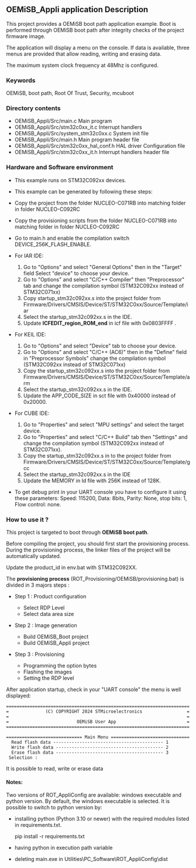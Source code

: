 ## <b>OEMiSB_Appli application Description</b>

This project provides a OEMiSB boot path application example. Boot is
performed through OEMiSB boot path after integrity checks of the project
firmware image.

The application will display a menu on the console. If data is
available, three menus are provided that allow reading, writing and
erasing data.

The maximum system clock frequency at 48Mhz is configured.

### <b>Keywords</b>

OEMiSB, boot path, Root Of Trust, Security, mcuboot

### <b>Directory contents</b>

-   OEMiSB_Appli/Src/main.c Main program
-   OEMiSB_Appli/Src/stm32c0xx_it.c Interrupt handlers
-   OEMiSB_Appli/Src/system_stm32c0xx.c System init file
-   OEMiSB_Appli/Src/main.h Main program header file
-   OEMiSB_Appli/Src/stm32c0xx_hal_conf.h HAL driver Configuration file
-   OEMiSB_Appli/Src/stm32c0xx_it.h Interrupt handlers header file

### <b>Hardware and Software environment</b>

-   This example runs on STM32C092xx devices.
-   This example can be generated by following these steps:

-   Copy the project from the folder NUCLEO-C071RB into matching folder in folder NUCLEO-C092RC
-   Copy the provisioning scripts from the folder NUCLEO-C071RB into matching folder in folder NUCLEO-C092RC
-   Go to main.h and enable the compilation switch DEVICE_256K_FLASH_ENABLE.

-   For IAR IDE:
    1. Go to "Options" and select "General Options" then in the "Target" field Select "device" to choose your device.
    2. Go to "Options" and select "C/C++ Compiler" then "Preprocessor" tab and change the compilation symbol (STM32C092xx instead of STM32C071xx)
    3. Copy startup_stm32c092xx.s into the project folder from Firmware/Drivers/CMSIS/Device/ST/STM32C0xx/Source/Template/iar
    4. Select the startup_stm32c092xx.s in the IDE.
    5. Update __ICFEDIT_region_ROM_end__ in icf file with 0x0803FFFF .

-   For KEIL IDE:
    1. Go to "Options" and select "Device" tab to choose your device.
    2. Go to "Options" and select "C/C++ (AC6)" then in the "Define" field in "Preprocessor Symbols" change the compilation symbol (STM32C092xx instead of STM32C071xx)
    3. Copy the startup_stm32c092xx.s into the project folder from Firmware/Drivers/CMSIS/Device/ST/STM32C0xx/Source/Template/arm
    4. Select the startup_stm32c092xx.s in the IDE.
    5. Update the APP_CODE_SIZE in sct file with 0x40000 instead of 0x20000.

-   For CUBE IDE:
    1. Go to "Properties" and select "MPU settings" and select the target device.
    2. Go to "Properties" and select "C/C++ Build" tab then "Settings" and change the compilation symbol (STM32C092xx instead of STM32C071xx).
    3. Copy the startup_stm32c092xx.s in to the project folder from Firmware/Drivers/CMSIS/Device/ST/STM32C0xx/Source/Template/gcc
    4. Select the startup_stm32c092xx.s in the IDE
    5. Update the MEMORY in ld file with 256K instead of 128K.

-   To get debug print in your UART console you have to configure it
    using these parameters: Speed: 115200, Data: 8bits, Parity: None,
    stop bits: 1, Flow control: none.

### <b>How to use it ?</b>

This project is targeted to boot through **OEMiSB boot path**.

Before compiling the project, you should first start the provisioning
process. During the provisioning process, the linker files of the
project will be automatically updated.

Update the product_id in env.bat with STM32C092XX.

The **provisioning process** (ROT_Provisioning/OEMiSB/provisioning.bat)
is divided in 3 majors steps :

-   Step 1 : Product configuration

    -   Select RDP Level
    -   Select data area size

-   Step 2 : Image generation

    -   Build OEMiSB_Boot project
    -   Build OEMiSB_Appli project

-   Step 3 : Provisioning

    -   Programming the option bytes
    -   Flashing the images
    -   Setting the RDP level

After application startup, check in your "UART console" the menu is well
displayed:

    ======================================================================
    =              (C) COPYRIGHT 2024 STMicroelectronics                 =
    =                                                                    =
    =                          OEMiSB User App                           =
    ======================================================================

    ============================= Main Menu ==============================
      Read flash data ------------------------------------------ 1
      Write flash data ----------------------------------------- 2
      Erase flash data ----------------------------------------- 3
     Selection :

It is possible to read, write or erase data

#### <b>Notes:</b>

Two versions of ROT_AppliConfig are available: windows executable
and python version. By default, the windows executable is selected.
It is possible to switch to python version by:

-   installing python (Python 3.10 or newer) with the required
    modules listed in requirements.txt.

      pip install -r requirements.txt

-   having python in execution path variable

-   deleting main.exe in
        Utilities\\PC_Software\\ROT_AppliConfig\\dist
